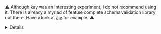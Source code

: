 ⚠️ Although kay was an interesting experiment, I do not recommend using it. There is already a myriad of feature complete schema validation library out there. Have a look at [ajv](https://github.com/epoberezkin/ajv) for example. ⚠️

<details>

# kay

User-centered validation library.
  
* [Installation](#installation)
* [Example](#example)
* [Motivation](#motivation)
* [Documentation](#documentation)

## Installation

* `npm instal kkay --save`

## Example

```javascript
var kay = require('kay');
var schema = kay.schema({
  firstname: kay.required().minlength(3),
  lastname: kay.minlength(3)
});

var user = {
  lastname: 'Do'
};

schema.validate(user);
// {
//   $invalid: true,
//   firstname: {
//     $invalid: true,
//     required: true,
//     minlength: true
//   },
//
//   lastname: {
//     $invalid: true,
//     minlength: true
//   }
// }
```

## Motivation

I believe that the purpose of client-side validation should be to provide guidance to users but in no way to strictly validate data.
Having this in mind completely changed the way I conceived kay.
What is invalid from a code perspective is not necessarily wrong from the user side.
For example, with kay `null` does not make a `minlength` constraint to be invalid unless it is required.
Instead, `null`, `''` and `[]` are considered to be "empty" values.

## Documentation

kay's api is a just a serie of chainable functions.

### kay.validate(value, [callback])

Run the value against the added constraint and return a map of errors or call callback with it.

**Example**

```javascript
var name = kay.required().minlength(3);
name.validate('Jo');
// {
//   $invalid: true,
//   minlength: true
// }

name.validate('Jo', function isInvalid (errors) {
  return errors.$invalid;
});
// true

name.validate('John');
// {}
```

### kay.required()

Add a constraint that checks if value is not empty (`null`, `undefined`, `[]`, `''`).

**Example**

```javascript
var name = kay.required();
name.validate(null);
// {
//   $invalid: true,
//   required: true
// }

name.validate('John');
// {}
```

### kay.string()

Add a constraint that checks if value is a string.
Note: empty values are valid "string".

**Example**

```javascript
var name = kay.required();
name.validate(123);
// {
//   $invalid: true,
//   string: true
// }

name.validate('John');
// {}
```

### kay.number()

Add a constraint that checks if value is a number.
Note: empty values are valid "number".

**Example**

```javascript
var age = kay.required();
age.validate('John');
// {
//   $invalid: true,
//   number: true
// }

age.validate(123);
// {}
```

### kay.func()

Add a constraint that checks if value is a function.
Note: empty values are valid "func".

**Example**

```javascript
var callback = kay.func();
callback.validate('John');
// {
//   $invalid: true,
//   func: true
// }

callback.validate(function () {});
// {}
```

### kay.object()

Add a constraint that checks if value is a object.
Note: empty values are valid "object".

**Example**

```javascript
var user = kay.object();
user.validate('John');
// {
//   $invalid: true,
//   object: true
// }

user.validate({});
// {}
```

### kay.array()

Add a constraint that checks if value is a array.
Note: empty values are valid "array".

**Example**

```javascript
var repos = kay.array();
repos.validate('John');
// {
//   $invalid: true,
//   array: true
// }

repos.validate(['kay']);
// {}
```

### kay.bool()

Add a constraint that checks if value is a boolean.
Note: empty values are valid "bool".

**Example**

```javascript
var isOnline = kay.bool();
isOnline.validate('John');
// {
//   $invalid: true,
//   bool: true
// }

isOnline.validate(true);
// {}
```

### kay.minlength(minimum)

Add a constraint that checks if value has a length equal or greater than minimum.
Note: empty values are valid "minlength".

**Example**

```javascript
var repos = kay.minlength(2);
repos.validate(['kay']);
// {
//   $invalid: true,
//   minlength: true
// }

repos.validate(['kay', 'react-kay']);
// {}
```

### kay.maxlength(maximum)

Add a constraint that checks if value has a length equal or lower than maximum.
Note: empty values are valid "maxlength".

**Example**

```javascript
var repos = kay.maxlength(1);
repos.validate(['kay', 'react-kay']);
// {
//   $invalid: true,
//   maxlength: true
// }

repos.validate(['kay']);
// {}
```

### kay.min(minimum)

Add a constraint that checks if value is a number equal or greater than minimum.
Note: empty values are valid "min".

**Example**

```javascript
var age = kay.min(24);
age.validate(12);
// {
//   $invalid: true,
//   min: true
// }

age.validate(32);
// {}
```

### kay.max(maximum)

Add a constraint that checks if value is a number equal or lower than maximum.
Note: empty values are valid "max".

**Example**

```javascript
var age = kay.max(24);
age.validate(32);
// {
//   $invalid: true,
//   max: true
// }

age.validate(12);
// {}
```

### kay.pattern(regexp)

Add a constraint that checks if value matches regexp.
Note: empty values are valid "regexp".

**Example**

```javascript
var email = kay.pattern(/[^@]+@[^@]+/);
email.validate('johngmail.com');
// {
//   $invalid: true,
//   pattern: true
// }

email.validate('john@gmail.com');
// {}
```

### kay.message(msg)

Define a message for the previously added constraint.
This msg will be used instead of "true" in the error map.
Note: there's no restriction to what msg can be, as long as it can be stored in an object.

**Example**

```javascript
var name =
  kay
    .required().message('Please fill in your name')
    .minlength(3).message('Sorry but that name is too short.');

kay.validate(null)
// {
//   $invalid: true,
//   required: 'Please fill in your name'
// }

kay.validate('Jo')
// {
//   $invalid: true,
//   minlength: 'Sorry but that name is too short.'
// }
```

### kay.defaultValue(value)

Define a default value that can be used in a schema.

**Example**

```javascript
var user = kay.schema({
  name: kay.defaultValue('John')
});

user.values({});
// {
//   name: 'John'
// }
```

### kay.schema(obj)

Create a schema that can be used to validate a structure.

**Example**

```javascript
var user = kay.schema({
  name: kay.required().string(),
  age: kay.number()
});
```

#### schema.validate(value, [callback])

Equivalent of kay.validate but for schemas.

**Example**

```javascript
var user = kay.schema({
  name: kay.required().string(),
  age: kay.number()
});

user.validate({
  age: 'John'
});

// {
//   $invalid: true,
//   name: {
//     $invalid: true,
//     required: true
//   },
//   age: {
//     $invalid: true,
//     number: true
//   }
// }
```

#### schema.values(value, [callback])

Return the valid and default values from the provided "value".
If callback is provided, return the result of calling it with two arguments: an error map (from schema.validate) and the data.

**Example**

```javascript
var user = kay.schema({
  firstname: kay.required().string(),
  lastname: kay.string().defaultValue('Doe')
});

user.values({
  lastname: 123
});
// {
//   lastname: 'Doe'
// }

user.values({
  firstname: 'John'
});
// {
//   firstname: 'John',
//   lastname: 'Doe'
// }
```

</details>
